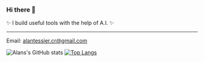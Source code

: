 ### Hi there 👋
✨ I build useful tools with the help of A.I. ✨

---

Email: alantessier.cr@gmail.com

![Alans's GitHub stats](https://github-readme-stats.vercel.app/api?username=alantess&hide=contribs,prs&theme=dracula)
[![Top Langs](https://github-readme-stats.vercel.app/api/top-langs/?username=alantess&layout=compact)](https://github.com/anuraghazra/github-readme-stats)

<!--
**alantess/alantess** is a ✨ _special_ ✨ repository because its `README.md` (this file) appears on your GitHub profile.

Here are some ideas to get you started:

- 🔭 I’m currently working on ...
- 🌱 I’m currently learning ...
- 👯 I’m looking to collaborate on ...
- 🤔 I’m looking for help with ...
- 💬 Ask me about ...
- 📫 How to reach me: ...
- 😄 Pronouns: ...
- ⚡ Fun fact: ...
-->
